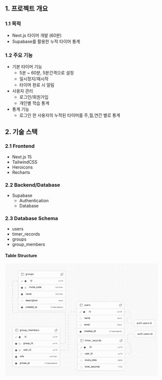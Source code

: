 ## 1. 프로젝트 개요

### 1.1 목적
- Next.js 타이머 개발 (60분)
- Supabase를 활용한 누적 타이머 통계

### 1.2 주요 기능
- 기본 타이머 기능 
    - 5분 ~ 60분, 5분간격으로 설정
    - 일시정지/재시작
    - 타이머 완료 시 알림
- 사용자 관리
    - 로그인/회원가입
    - 개인별 학습 통계
- 통계 기능
    - 로그인 한 사용자의 누적된 타이머를 주,월,연간 별로 통계

## 2. 기술 스택

### 2.1 Frontend
- Next.js 15
- TailwindCSS
- Heroicons
- Recharts

### 2.2 Backend/Database
- Supabase
    - Authentication
    - Database

### 2.3 Database Schema 
- users
- timer_records
- groups
- group_members

#### Table Structure
![Timer Table Structure](./image/schema.png)